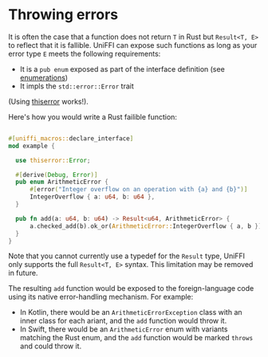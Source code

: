 # Throwing errors

It is often the case that a function does not return `T` in Rust but `Result<T, E>` to reflect that it is fallible. UniFFI can expose such functions as long as your error type `E` meets the following requirements:

* It is a `pub enum` exposed as part of the interface definition (see [enumerations](./enumerations.md))
* It impls the `std::error::Error` trait

(Using [thiserror](https://crates.io/crates/thiserror) works!).

Here's how you would write a Rust failible function:

```rust

#[uniffi_macros::declare_interface]
mod example {

  use thiserror::Error;

  #[derive(Debug, Error)]
  pub enum ArithmeticError {
      #[error("Integer overflow on an operation with {a} and {b}")]
      IntegerOverflow { a: u64, b: u64 },
  }

  pub fn add(a: u64, b: u64) -> Result<u64, ArithmeticError> {
      a.checked_add(b).ok_or(ArithmeticError::IntegerOverflow { a, b })
  }
}
```

Note that you cannot currently use a typedef for the `Result` type, UniFFI only supports
the full `Result<T, E>` syntax. This limitation may be removed in future.

The resulting `add` function would be exposed to the foreign-language code using
its native error-handling mechanism. For example:

* In Kotlin, there would be an `ArithmeticErrorException` class with an inner class
  for each ariant, and the `add` function would throw it.
* In Swift, there would be an `ArithmeticError` enum with variants matching the Rust enum,
  and the `add` function would be marked `throws` and could throw it.
